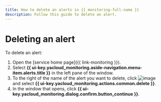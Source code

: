 ```yaml
---
title: How to delete an alerts in {{ monitoring-full-name }}
description: Follow this guide to delete an alert.
---
```


# Deleting an alert

To delete an alert:

1. Open the [service home page]({{ link-monitoring }}).
1. Select **{{ ui-key.yacloud_monitoring.aside-navigation.menu-item.alerts.title }}** in the left pane of the window.
1. To the right of the name of the alert you want to delete, click ![image](../../../_assets/console-icons/ellipsis.svg) and select **{{ ui-key.yacloud_monitoring.actions.common.delete }}**.
1. In the window that opens, click **{{ ui-key.yacloud_monitoring.dialog.confirm.button_continue }}**.
